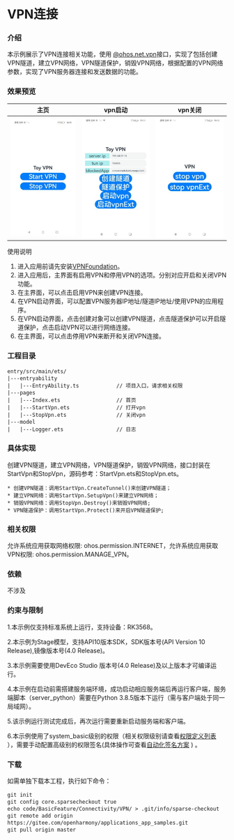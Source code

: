 # VPN连接

### 介绍
本示例展示了VPN连接相关功能，使用 [@ohos.net.vpn](https://gitee.com/openharmony/docs/blob/master/zh-cn/application-dev/reference/apis/js-apis-net-vpn.md)接口，实现了包括创建VPN隧道，建立VPN网络，VPN隧道保护，销毁VPN网络，根据配置的VPN网络参数，实现了VPN服务器连接和发送数据的功能。

### 效果预览
| 主页                             | vpn启动                              | vpn关闭                                     | 
| ------------------------------ | --------------------------------- | --------------------------------------- |
| ![main.jpeg](sceenshots%2Fmain.jpeg) | ![start.jpeg](sceenshots%2Fstart.jpeg) | ![stop.jpeg](sceenshots%2Fstop.jpeg) |

 使用说明
1. 进入应用前请先安装[VPNFoundation](./lib/VPNFoundation-1.0.0.hap)。
2. 进入应用后，主界面有启用VPN和停用VPN的选项。分别对应开启和关闭VPN功能。
3. 在主界面，可以点击启用VPN来创建VPN连接。
4. 在VPN启动界面，可以配置VPN服务器IP地址/隧道IP地址/使用VPN的应用程序。
5. 在VPN启动界面，点击创建对象可以创建VPN隧道，点击隧道保护可以开启隧道保护，点击启动VPN可以进行网络连接。
6. 在主界面，可以点击停用VPN来断开和关闭VPN连接。

### 工程目录

```
entry/src/main/ets/
|---entryability
|   |---EntryAbility.ts            // 项目入口，请求相关权限
|---pages
|   |---Index.ets                  // 首页
|   |---StartVpn.ets               // 打开vpn
|   |---StopVpn.ets                // 关闭vpn
|---model
|   |---Logger.ets                 // 日志

```

### 具体实现

创建VPN隧道，建立VPN网络，VPN隧道保护，销毁VPN网络，接口封装在StartVpn和StopVpn，源码参考：StartVpn.ets和StopVpn.ets。

    * 创建VPN隧道：调用StartVpn.CreateTunnel()来创建VPN隧道；
    * 建立VPN网络：调用StartVpn.SetupVpn()来建立VPN网络；
    * 销毁VPN网络：调用StopVpn.Destroy()来销毁VPN网络;
    * VPN隧道保护：调用StartVpn.Protect()来开启VPN隧道保护;

### 相关权限
允许系统应用获取网络权限: ohos.permission.INTERNET，允许系统应用获取VPN权限: ohos.permission.MANAGE_VPN。

### 依赖

不涉及

### 约束与限制

1.本示例仅支持标准系统上运行，支持设备：RK3568。

2.本示例为Stage模型，支持API10版本SDK，SDK版本号(API Version 10 Release),镜像版本号(4.0 Release)。

3.本示例需要使用DevEco Studio 版本号(4.0 Release)及以上版本才可编译运行。

4.本示例在启动前需搭建服务端环境，成功启动相应服务端后再运行客户端，服务端脚本（server_python）需要在Python 3.8.5版本下运行（需与客户端处于同一局域网）。

5.该示例运行测试完成后，再次运行需要重新启动服务端和客户端。

6.本示例使用了system_basic级别的权限（相关权限级别请查看[权限定义列表](https://gitee.com/openharmony/docs/blob/master/zh-cn/application-dev/security/permission-list.md) ），需要手动配置高级别的权限签名(具体操作可查看[自动化签名方案](https://docs.openharmony.cn/pages/v3.2/zh-cn/application-dev/security/hapsigntool-overview.md/) ) 。

### 下载

如需单独下载本工程，执行如下命令：

```
git init
git config core.sparsecheckout true
echo code/BasicFeature/Connectivity/VPN/ > .git/info/sparse-checkout
git remote add origin https://gitee.com/openharmony/applications_app_samples.git
git pull origin master
```

